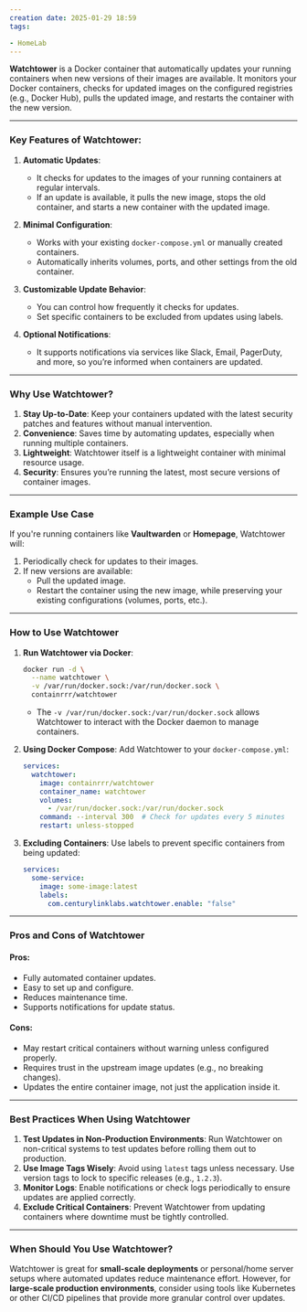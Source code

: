 ```yaml
---
creation date: 2025-01-29 18:59
tags: 

- HomeLab
---
```


**Watchtower** is a Docker container that automatically updates your running containers when new versions of their images are available. It monitors your Docker containers, checks for updated images on the configured registries (e.g., Docker Hub), pulls the updated image, and restarts the container with the new version.

---

### Key Features of Watchtower:

1. **Automatic Updates**:
    
    - It checks for updates to the images of your running containers at regular intervals.
    - If an update is available, it pulls the new image, stops the old container, and starts a new container with the updated image.
2. **Minimal Configuration**:
    
    - Works with your existing `docker-compose.yml` or manually created containers.
    - Automatically inherits volumes, ports, and other settings from the old container.
3. **Customizable Update Behavior**:
    
    - You can control how frequently it checks for updates.
    - Set specific containers to be excluded from updates using labels.
4. **Optional Notifications**:
    
    - It supports notifications via services like Slack, Email, PagerDuty, and more, so you’re informed when containers are updated.

---

### Why Use Watchtower?

1. **Stay Up-to-Date**: Keep your containers updated with the latest security patches and features without manual intervention.
2. **Convenience**: Saves time by automating updates, especially when running multiple containers.
3. **Lightweight**: Watchtower itself is a lightweight container with minimal resource usage.
4. **Security**: Ensures you’re running the latest, most secure versions of container images.

---

### Example Use Case

If you're running containers like **Vaultwarden** or **Homepage**, Watchtower will:

1. Periodically check for updates to their images.
2. If new versions are available:
    - Pull the updated image.
    - Restart the container using the new image, while preserving your existing configurations (volumes, ports, etc.).

---

### How to Use Watchtower

1. **Run Watchtower via Docker**:
    
    ```bash
    docker run -d \
      --name watchtower \
      -v /var/run/docker.sock:/var/run/docker.sock \
      containrrr/watchtower
    ```
    
    - The `-v /var/run/docker.sock:/var/run/docker.sock` allows Watchtower to interact with the Docker daemon to manage containers.
2. **Using Docker Compose**: Add Watchtower to your `docker-compose.yml`:
    
    ```yaml
    services:
      watchtower:
        image: containrrr/watchtower
        container_name: watchtower
        volumes:
          - /var/run/docker.sock:/var/run/docker.sock
        command: --interval 300  # Check for updates every 5 minutes
        restart: unless-stopped
    ```
    
3. **Excluding Containers**: Use labels to prevent specific containers from being updated:
    
    ```yaml
    services:
      some-service:
        image: some-image:latest
        labels:
          com.centurylinklabs.watchtower.enable: "false"
    ```
    

---

### Pros and Cons of Watchtower

#### **Pros**:

- Fully automated container updates.
- Easy to set up and configure.
- Reduces maintenance time.
- Supports notifications for update status.

#### **Cons**:

- May restart critical containers without warning unless configured properly.
- Requires trust in the upstream image updates (e.g., no breaking changes).
- Updates the entire container image, not just the application inside it.

---

### Best Practices When Using Watchtower

1. **Test Updates in Non-Production Environments**: Run Watchtower on non-critical systems to test updates before rolling them out to production.
2. **Use Image Tags Wisely**: Avoid using `latest` tags unless necessary. Use version tags to lock to specific releases (e.g., `1.2.3`).
3. **Monitor Logs**: Enable notifications or check logs periodically to ensure updates are applied correctly.
4. **Exclude Critical Containers**: Prevent Watchtower from updating containers where downtime must be tightly controlled.

---

### When Should You Use Watchtower?

Watchtower is great for **small-scale deployments** or personal/home server setups where automated updates reduce maintenance effort. However, for **large-scale production environments**, consider using tools like Kubernetes or other CI/CD pipelines that provide more granular control over updates.

